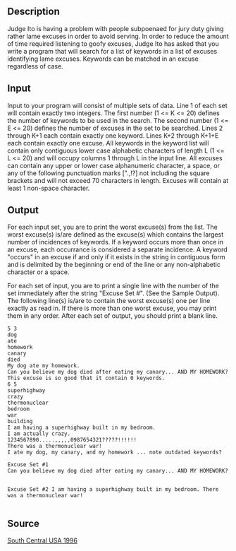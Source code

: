 <h2>Description</h2><p>Judge Ito is having a problem with people subpoenaed for jury duty giving rather lame excuses in order to avoid serving. In order to reduce the amount of time required listening to goofy excuses, Judge Ito has asked that you write a program that will search for a list of keywords in a list of excuses identifying lame excuses. Keywords can be matched in an excuse regardless of case. </p><h2>Input</h2><p>Input to your program will consist of multiple sets of data.  Line 1 of each set will contain exactly two integers.  The first number (1 &lt;= K &lt;= 20) defines the number of keywords to be used in the search.  The second number (1 &lt;= E &lt;= 20) defines the number of excuses in the set to be searched.  Lines 2 through K+1 each contain exactly one keyword.  Lines K+2 through K+1+E each contain exactly one excuse.  All keywords in the keyword list will contain only contiguous lower case alphabetic characters of length L (1 &lt;= L &lt;= 20) and will occupy columns 1 through L in the input line.  All excuses can contain any upper or lower case alphanumeric character, a space, or any of the following punctuation marks [".,!?] not including the square brackets and will not exceed 70 characters in length.  Excuses will contain at least 1 non-space character.</p><h2>Output</h2><p>For each input set, you are to print the worst excuse(s) from the list.  The worst excuse(s) is/are defined as the excuse(s) which contains the largest number of incidences of keywords.  If a keyword occurs more than once in an excuse, each occurrance is considered a separate incidence.  A keyword "occurs" in an excuse if and only if it exists in the string in contiguous form and is delimited by the beginning or end of the line or any non-alphabetic character or a space.
</p>
For each set of input, you are to print a single line with the number of the set immediately after the string "Excuse Set #".  (See the Sample Output).  The following line(s) is/are to contain the worst excuse(s) one per line exactly as read in.  If there is more than one worst excuse, you may print them in any order.  After each set of output, you should print a blank line.
<pre><code class="language-input1">5 3
dog
ate
homework
canary
died
My dog ate my homework.
Can you believe my dog died after eating my canary... AND MY HOMEWORK?
This excuse is so good that it contain 0 keywords.
6 5
superhighway
crazy
thermonuclear
bedroom
war
building
I am having a superhighway built in my bedroom.
I am actually crazy.
1234567890.....,,,,,0987654321?????!!!!!!
There was a thermonuclear war!
I ate my dog, my canary, and my homework ... note outdated keywords?
</code></pre><pre><code class="language-output1">Excuse Set #1
Can you believe my dog died after eating my canary... AND MY HOMEWORK?

Excuse Set #2
I am having a superhighway built in my bedroom.
There was a thermonuclear war!
</code></pre><h2>Source</h2><a href="searchproblem?field=source&amp;key=South+Central+USA+1996">South Central USA 1996</a>